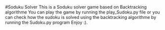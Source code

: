 #Soduku Solver
This is a Soduku solver game based on
Backtracking algorithme
You can play the game by running the play_Sudoku.py file
or you can check how the sudoku is solved using the backtracking algorithme 
by running the Sudoku.py program
Enjoy :).